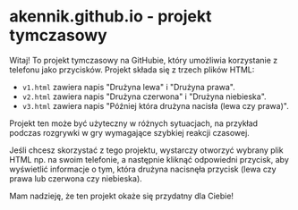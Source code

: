 # akennik.github.io - projekt tymczasowy

Witaj! To projekt tymczasowy na GitHubie, który umożliwia korzystanie z telefonu jako przycisków. Projekt składa się z trzech plików HTML: 

- `v1.html` zawiera napis "Drużyna lewa" i "Drużyna prawa".
- `v2.html` zawiera napis "Drużyna czerwona" i "Drużyna niebieska".
- `v3.html` zawiera napis "Później która drużyna nacisła (lewa czy prawa)".

Projekt ten może być użyteczny w różnych sytuacjach, na przykład podczas rozgrywki w gry wymagające szybkiej reakcji czasowej.

Jeśli chcesz skorzystać z tego projektu, wystarczy otworzyć wybrany plik HTML np. na swoim telefonie, a następnie kliknąć odpowiedni przycisk, aby wyświetlić informacje o tym, która drużyna nacisnęła przycisk (lewa czy prawa lub czerwona czy niebieska).

Mam nadzieję, że ten projekt okaże się przydatny dla Ciebie!
